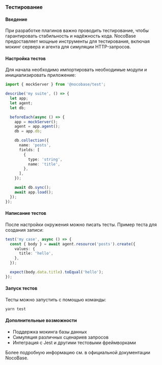### **Тестирование**

#### **Введение**

При разработке плагинов важно проводить тестирование, чтобы гарантировать стабильность и надёжность кода. NocoBase предоставляет мощные инструменты для тестирования, включая мокинг сервера и агента для симуляции HTTP-запросов.

#### **Настройка тестов**

Для начала необходимо импортировать необходимые модули и инициализировать приложение:

```ts
import { mockServer } from '@nocobase/test';

describe('my suite', () => {
  let app;
  let agent;
  let db;

  beforeEach(async () => {
    app = mockServer();
    agent = app.agent();
    db = app.db;

    db.collection({
      name: 'posts',
      fields: [
        {
          type: 'string',
          name: 'title',
        },
      ],
    });

    await db.sync();
    await app.load();
  });
});
```

#### **Написание тестов**

После настройки окружения можно писать тесты. Пример теста для создания записи:

```ts
test('my case', async () => {
  const { body } = await agent.resource('posts').create({
    values: {
      title: 'hello',
    },
  });

  expect(body.data.title).toEqual('hello');
});
```

#### **Запуск тестов**

Тесты можно запустить с помощью команды:

```bash
yarn test
```

#### **Дополнительные возможности**

- Поддержка мокинга базы данных
- Симуляция различных сценариев запросов
- Интеграция с Jest и другими тестовыми фреймворками

Более подробную информацию см. в официальной документации NocoBase.
